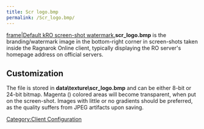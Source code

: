 ```yaml
---
title: Scr logo.bmp
permalink: /Scr_logo.bmp/
---
```


[frame|Default kRO screen-shot watermark.](Image:scr_logo.png)**scr_logo.bmp** is the branding/watermark image in the bottom-right corner in screen-shots taken inside the Ragnarok Online client, typically displaying the RO server's homepage address on official servers.

Customization
-------------

The file is stored in **data\\texture\\scr_logo.bmp** and can be either 8-bit or 24-bit bitmap. Magenta () colored areas will become transparent, when put on the screen-shot. Images with little or no gradients should be preferred, as the quality suffers from JPEG artifacts upon saving.

[Category:Client Configuration](Category:Client_Configuration)